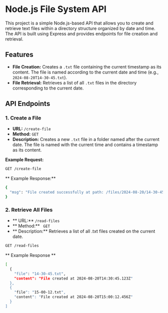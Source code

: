 # Node.js File System API

This project is a simple Node.js-based API that allows you to create and retrieve text files within a directory structure organized by date and time. The API is built using Express and provides endpoints for file creation and retrieval.

## Features

- **File Creation:** Creates a `.txt` file containing the current timestamp as its content. The file is named according to the current date and time (e.g., `2024-08-20T14-30-45.txt`).
- **File Retrieval:** Retrieves a list of all `.txt` files in the directory corresponding to the current date.

## API Endpoints

### 1. Create a File

- **URL:** `/create-file`
- **Method:** `GET`
- **Description:** Creates a new `.txt` file in a folder named after the current date. The file is named with the current time and contains a timestamp as its content.

**Example Request:**

```sh
GET /create-file

```

** Example Response:**

``` sh
{
  "msg": "File created successfully at path: /files/2024-08-20/14-30-45.txt"
}

```
### 2. Retrieve All Files

- ** URL:** `/read-files `
- ** Method:** ` GET`
- ** Description:** Retrieves a list of all .txt files created on the current date.

``` sh
GET /read-files
```
** Example Response **
``` sh
[
  {
    "file": "14-30-45.txt",
    "content": "File created at 2024-08-20T14:30:45.123Z"
  },
  {
    "file": "15-00-12.txt",
    "content": "File created at 2024-08-20T15:00:12.456Z"
  }
]

```
